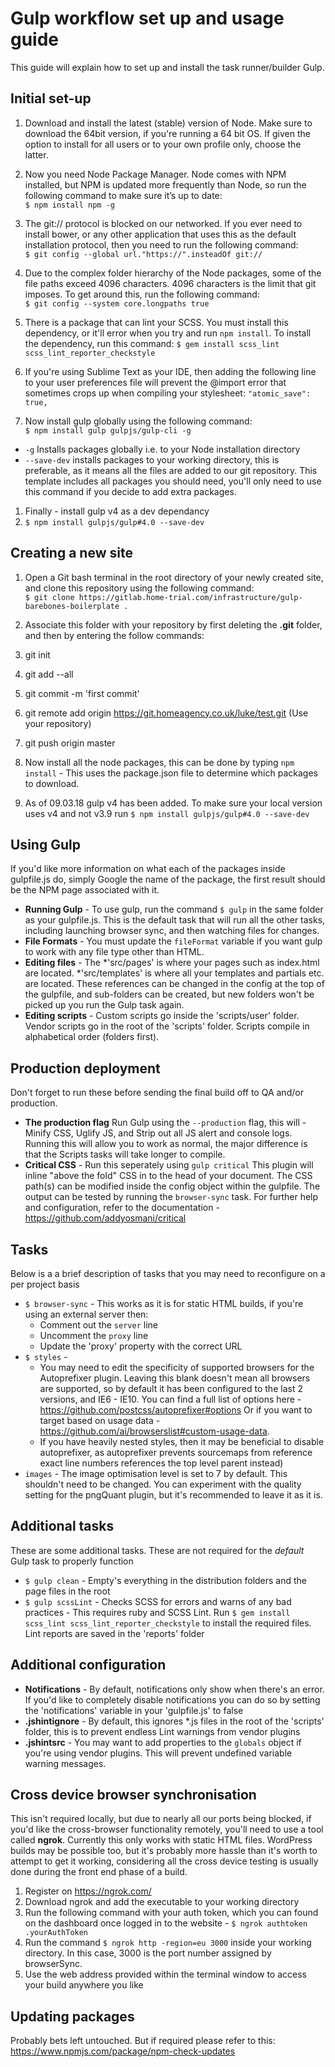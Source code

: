 # Gulp workflow set up and usage guide
This guide will explain how to set up and install the task runner/builder Gulp.

## Initial set-up

1.  Download and install the latest (stable) version of Node. Make sure to download the 64bit version, if you're running a 64 bit OS. If given the option to install for all users or to your own profile only, choose the latter.

1. Now you need Node Package Manager. Node comes with NPM installed, but NPM is updated more frequently than Node, so run the following command to make sure it’s up to date:  
`$ npm install npm -g`  

1.  The git:// protocol is blocked on our networked. If you ever need to install bower, or any other application that uses this as the default installation protocol, then you need to run the following command:  
`$ git config --global url."https://".insteadOf git://`  

1.  Due to the complex folder hierarchy of the Node packages, some of the file paths exceed 4096 characters. 4096 characters is the limit that git imposes. To get around this, run the following command:  
`$ git config --system core.longpaths true`

1. There is a package that can lint your SCSS. You must install this dependency, or it'll error when you try and run `npm install`. To install the dependency, run this command:
`$ gem install scss_lint scss_lint_reporter_checkstyle`

1. If you're using Sublime Text as your IDE, then adding the following line to your user preferences file will prevent the @import error that sometimes crops up when compiling your stylesheet:
`"atomic_save": true,`

1.  Now install gulp globally using the following command:  
`$ npm install gulp gulpjs/gulp-cli -g`
  +  `-g` Installs packages globally i.e. to your Node installation directory
  +  `--save-dev` installs packages to your working directory, this is preferable, as it means all the files are added to our git repository. This template includes all packages you should need, you'll only need to use this command if you decide to add extra packages.

1. Finally - install gulp v4 as a dev dependancy
2. `$ npm install gulpjs/gulp#4.0 --save-dev`

## Creating a new site

1.  Open a Git bash terminal in the root directory of your newly created site, and clone this repository using the following command:  
 `$ git clone https://gitlab.home-trial.com/infrastructure/gulp-barebones-boilerplate .`

1. Associate this folder with your repository by first deleting the **.git** folder, and then by entering the follow commands:
  1. git init
  1. git add --all
  1. git commit -m 'first commit'
  1. git remote add origin https://git.homeagency.co.uk/luke/test.git (Use your repository)
  1. git push origin master

1. Now install all the node packages, this can be done by typing `npm install` - This uses the package.json file to determine which packages to download.

1. As of 09.03.18 gulp v4 has been added. To make sure your local version uses v4 and not v3.9 run `$ npm install gulpjs/gulp#4.0 --save-dev`

## Using Gulp

If you'd like more information on what each of the packages inside gulpfile.js do, simply Google the name of the package, the first result should be the NPM page associated with it.

* **Running Gulp** - To use gulp, run the command `$ gulp` in the same folder as your gulpfile.js. This is the default task that will run all the other tasks, including launching browser sync, and then watching files for changes.
* **File Formats** -  You must update the `fileFormat` variable if you want gulp to work with any file type other than HTML.
* **Editing files** -  The *'src/pages' is where your pages such as index.html are located. *'src/templates' is where all your templates and partials etc. are located. These references can be changed in the config at the top of the gulpfile, and sub-folders can be created, but new folders won't be picked up you run the Gulp task again.
* **Editing scripts** - Custom scripts go inside the 'scripts/user' folder. Vendor scripts go in the root of the 'scripts' folder. Scripts compile in alphabetical order (folders first).

## Production deployment
Don't forget to run these before sending the final build off to QA and/or production.
* **The production flag** Run Gulp using the `--production` flag, this will - Minify CSS, Uglify JS, and Strip out all JS alert and console logs. Running this will allow you to work as normal, the major difference is that the Scripts tasks will take longer to compile.
* **Critical CSS** - Run this seperately using `gulp critical` This plugin will inline "above the fold" CSS in to the head of your document. The CSS path(s) can be modified inside the config object within the gulpfile. The output can be tested by running the `browser-sync` task. For further help and configuration, refer to the documentation - https://github.com/addyosmani/critical


## Tasks
Below is a a brief description of tasks that you may need to reconfigure on a per project basis
 * `$ browser-sync` - This works as it is for static HTML builds, if you're using an external server then:
    + Comment out the `server` line
    + Uncomment the `proxy` line
    + Update the 'proxy' property with the correct URL
 * `$ styles` - 
    + You may need to edit the specificity of supported browsers for the Autoprefixer plugin. Leaving this blank doesn't mean all browsers are supported, so by default it has been configured to the last 2 versions, and IE6 - IE10. You can find a full list of options here - https://github.com/postcss/autoprefixer#options Or if you want to target based on usage data - https://github.com/ai/browserslist#custom-usage-data.
    + If you have heavily nested styles, then it may be beneficial to disable autoprefixer, as autoprefixer prevents sourcemaps from reference exact line numbers references the top level parent instead)
 * `images` - The image optimisation level is set to 7 by default. This shouldn't need to be changed. You can experiment with the quality setting for the pngQuant plugin, but it's recommended to leave it as it is.

## Additional tasks
These are some additional tasks. These are not required for the *default* Gulp task to properly function
 * `$ gulp clean` - Empty's everything in the distribution folders and the page files in the root
 * `$ gulp scssLint` - Checks SCSS for errors and warns of any bad practices - This requires ruby and SCSS Lint. Run `$ gem install scss_lint scss_lint_reporter_checkstyle` to install the required files. Lint reports are saved in the 'reports' folder

## Additional configuration
* **Notifications** - By default, notifications only show when there's an error. If you'd like to completely disable notifications you can do so by setting the 'notifications' variable in your 'gulpfile.js' to false
* **.jshintignore** - By default, this ignores *.js files in the root of the 'scripts' folder, this is to prevent endless Lint warnings from vendor plugins
* **.jshintsrc** - You may want to add properties to the `globals` object if you're using vendor plugins. This will prevent undefined variable warning messages.

## Cross device browser synchronisation
This isn't required locally, but due to nearly all our ports being blocked, if you'd like the cross-browser functionality remotely, you'll need to use a tool called **ngrok**. Currently this only works with static HTML files. WordPress builds may be possible too, but it's probably more hassle than it's worth to attempt to get it working, considering all the cross device testing is usually done during the front end phase of a build.

 1. Register on https://ngrok.com/ 
 1. Download ngrok and add the executable to your working directory
 1. Run the following command with your auth token, which you can found on the dashboard once logged in to the website - `$ ngrok authtoken .yourAuthToken`
 1. Run the command `$ ngrok http -region=eu 3000` inside your working directory. In this case, 3000 is the port number assigned by browserSync.
 1. Use the web address provided within the terminal window to access your build anywhere you like

## Updating packages
Probably bets left untouched. But if required please refer to this: https://www.npmjs.com/package/npm-check-updates